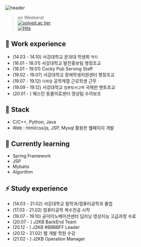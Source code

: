 ![header](https://capsule-render.vercel.app/api?type=wave&color=FFAA28&height=300&section=header&text=Yelin%20Cho&fontSize=90)

> on Weekend  
[![solved.ac tier](http://mazassumnida.wtf/api/generate_badge?boj=yl95yl)](https://solved.ac/yl95yl)  
[![Hits](https://hits.seeyoufarm.com/api/count/incr/badge.svg?url=https%3A%2F%2Fgithub.com%2FJooMal&count_bg=%23FFF49F&title_bg=%23FFD42C&icon=&icon_color=%23E7E7E7&title=VISIT&edge_flat=false)](https://hits.seeyoufarm.com)

## 🔭 Work experience
- (14.03 - 14.10) 서강대학교 문과대 학생회 `깍지`
- (16.01 - 18.01) 서강대학교 발전홍보팀 행정조교
- (18.01 - 19.01) Cocky Pub Serving Staff
- (19.02 - 19.07) 서강대학교 장애학생지원센터 행정조교
- (19.07 - 19.12) `더하일` 공학계열 근로학생 근무
- (19.09 - 19.12) 서강대학교 `컴퓨팅사고력` 국제반 멘토조교
- (20.01 - ) 웨스턴 동물의료센터 영상팀 수의보조

## 🛒 Stack
- C/C++, Python, Java
- Web : html/css/js, JSP, Mysql 활용한 웹페이지 개발

## 🌱 Currently learning
- Spring Framework
- JSP
- Mybatis
- Algorithm

## ⚡ Study experience
- (14.03 - 21.02) 서강대학교 철학과/컴퓨터공학과 졸업
- (17.03 - 21.02) 컴퓨터공학 복수전공 시작
- (19.07 - 19.10) 공덕이노베이션센터 딥러닝 영상지능 고급과정 수료
- (20.07 - ) J2KB BackEnd Team
- (20.12 - ) J2KB #BBBBFF Leader
- (20.12 - 21.02) 웹 개발 학원 수강
- (21.02 - ) J2KB Operation Manager

